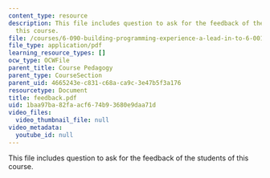 ```yaml
---
content_type: resource
description: This file includes question to ask for the feedback of the students of
  this course.
file: /courses/6-090-building-programming-experience-a-lead-in-to-6-001-january-iap-2005/1baa97ba82faacf674b93680e9daa71d_feedback.pdf
file_type: application/pdf
learning_resource_types: []
ocw_type: OCWFile
parent_title: Course Pedagogy
parent_type: CourseSection
parent_uid: 4665243e-c831-c68a-ca9c-3e47b5f3a176
resourcetype: Document
title: feedback.pdf
uid: 1baa97ba-82fa-acf6-74b9-3680e9daa71d
video_files:
  video_thumbnail_file: null
video_metadata:
  youtube_id: null
---
```

This file includes question to ask for the feedback of the students of this course.

